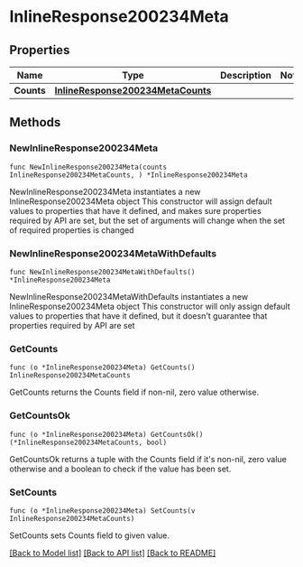 # InlineResponse200234Meta

## Properties

Name | Type | Description | Notes
------------ | ------------- | ------------- | -------------
**Counts** | [**InlineResponse200234MetaCounts**](InlineResponse200234MetaCounts.md) |  | 

## Methods

### NewInlineResponse200234Meta

`func NewInlineResponse200234Meta(counts InlineResponse200234MetaCounts, ) *InlineResponse200234Meta`

NewInlineResponse200234Meta instantiates a new InlineResponse200234Meta object
This constructor will assign default values to properties that have it defined,
and makes sure properties required by API are set, but the set of arguments
will change when the set of required properties is changed

### NewInlineResponse200234MetaWithDefaults

`func NewInlineResponse200234MetaWithDefaults() *InlineResponse200234Meta`

NewInlineResponse200234MetaWithDefaults instantiates a new InlineResponse200234Meta object
This constructor will only assign default values to properties that have it defined,
but it doesn't guarantee that properties required by API are set

### GetCounts

`func (o *InlineResponse200234Meta) GetCounts() InlineResponse200234MetaCounts`

GetCounts returns the Counts field if non-nil, zero value otherwise.

### GetCountsOk

`func (o *InlineResponse200234Meta) GetCountsOk() (*InlineResponse200234MetaCounts, bool)`

GetCountsOk returns a tuple with the Counts field if it's non-nil, zero value otherwise
and a boolean to check if the value has been set.

### SetCounts

`func (o *InlineResponse200234Meta) SetCounts(v InlineResponse200234MetaCounts)`

SetCounts sets Counts field to given value.



[[Back to Model list]](../README.md#documentation-for-models) [[Back to API list]](../README.md#documentation-for-api-endpoints) [[Back to README]](../README.md)


